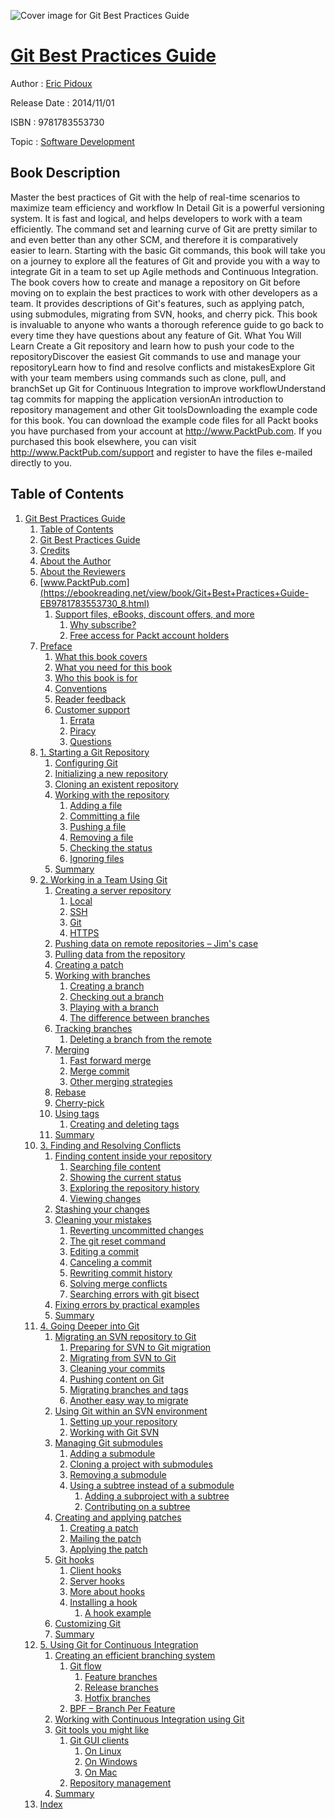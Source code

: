 ![Cover image for Git Best Practices Guide](https://imgdetail.ebookreading.net/cover/cover/software_development/EB9781783553730.jpg)

[Git Best Practices Guide](https://ebookreading.net/view/book/Git+Best+Practices+Guide-EB9781783553730_1.html "Git Best Practices Guide")
====================================================================================================================

Author : [Eric Pidoux](https://ebookreading.net/search/author/Eric+Pidoux)

Release Date : 2014/11/01

ISBN : 9781783553730

Topic : [Software Development](https://ebookreading.net/search/category/software-development)

Book Description
-----------------

Master the best practices of Git with the help of real-time scenarios to maximize team efficiency and workflow 
In Detail
Git is a powerful versioning system. It is fast and logical, and helps developers to work with a team efficiently. The command set and learning curve of Git are pretty similar to and even better than any other SCM, and therefore it is comparatively easier to learn.
Starting with the basic Git commands, this book will take you on a journey to explore all the features of Git and provide you with a way to integrate Git in a team to set up Agile methods and Continuous Integration.
The book covers how to create and manage a repository on Git before moving on to explain the best practices to work with other developers as a team. It provides descriptions of Git's features, such as applying patch, using submodules, migrating from SVN, hooks, and cherry pick.
This book is invaluable to anyone who wants a thorough reference guide to go back to every time they have questions about any feature of Git.
What You Will Learn
Create a Git repository and learn how to push your code to the repositoryDiscover the easiest Git commands to use and manage your repositoryLearn how to find and resolve conflicts and mistakesExplore Git with your team members using commands such as clone, pull, and branchSet up Git for Continuous Integration to improve workflowUnderstand tag commits for mapping the application versionAn introduction to repository management and other Git toolsDownloading the example code for this book. You can download the example code files for all Packt books you have purchased from your account at http://www.PacktPub.com. If you purchased this book elsewhere, you can visit http://www.PacktPub.com/support and register to have the files e-mailed directly to you.
              
Table of Contents
-----------------

1. [Git Best Practices Guide](https://ebookreading.net/view/book/Git+Best+Practices+Guide-EB9781783553730_3.html)
    1. [Table of Contents](https://ebookreading.net/view/book/Git+Best+Practices+Guide-EB9781783553730_2.html)
    1. [Git Best Practices Guide](https://ebookreading.net/view/book/Git+Best+Practices+Guide-EB9781783553730_4.html)
    1. [Credits](https://ebookreading.net/view/book/Git+Best+Practices+Guide-EB9781783553730_5.html)
    1. [About the Author](https://ebookreading.net/view/book/Git+Best+Practices+Guide-EB9781783553730_6.html)
    1. [About the Reviewers](https://ebookreading.net/view/book/Git+Best+Practices+Guide-EB9781783553730_7.html)
    1. [www.PacktPub.com](https://ebookreading.net/view/book/Git+Best+Practices+Guide-EB9781783553730_8.html)
        1. [Support files, eBooks, discount offers, and more](https://ebookreading.net/view/book/Git+Best+Practices+Guide-EB9781783553730_8.html#ch00lvl1sec01)
            1. [Why subscribe?](https://ebookreading.net/view/book/Git+Best+Practices+Guide-EB9781783553730_8.html#ch00lvl2sec01)
            1. [Free access for Packt account holders](https://ebookreading.net/view/book/Git+Best+Practices+Guide-EB9781783553730_8.html#ch00lvl2sec02)
    1. [Preface](https://ebookreading.net/view/book/Git+Best+Practices+Guide-EB9781783553730_9.html)
        1. [What this book covers](https://ebookreading.net/view/book/Git+Best+Practices+Guide-EB9781783553730_9.html#ch00lvl1sec02)
        1. [What you need for this book](https://ebookreading.net/view/book/Git+Best+Practices+Guide-EB9781783553730_10.html)
        1. [Who this book is for](https://ebookreading.net/view/book/Git+Best+Practices+Guide-EB9781783553730_11.html)
        1. [Conventions](https://ebookreading.net/view/book/Git+Best+Practices+Guide-EB9781783553730_12.html)
        1. [Reader feedback](https://ebookreading.net/view/book/Git+Best+Practices+Guide-EB9781783553730_13.html)
        1. [Customer support](https://ebookreading.net/view/book/Git+Best+Practices+Guide-EB9781783553730_14.html)
            1. [Errata](https://ebookreading.net/view/book/Git+Best+Practices+Guide-EB9781783553730_14.html#ch00lvl2sec03)
            1. [Piracy](https://ebookreading.net/view/book/Git+Best+Practices+Guide-EB9781783553730_14.html#ch00lvl2sec04)
            1. [Questions](https://ebookreading.net/view/book/Git+Best+Practices+Guide-EB9781783553730_14.html#ch00lvl2sec05)
    1. [1. Starting a Git Repository](https://ebookreading.net/view/book/Git+Best+Practices+Guide-EB9781783553730_15.html)
        1. [Configuring Git](https://ebookreading.net/view/book/Git+Best+Practices+Guide-EB9781783553730_15.html#ch01lvl1sec08)
        1. [Initializing a new repository](https://ebookreading.net/view/book/Git+Best+Practices+Guide-EB9781783553730_16.html)
        1. [Cloning an existent repository](https://ebookreading.net/view/book/Git+Best+Practices+Guide-EB9781783553730_17.html)
        1. [Working with the repository](https://ebookreading.net/view/book/Git+Best+Practices+Guide-EB9781783553730_18.html)
            1. [Adding a file](https://ebookreading.net/view/book/Git+Best+Practices+Guide-EB9781783553730_18.html#ch01lvl2sec06)
            1. [Committing a file](https://ebookreading.net/view/book/Git+Best+Practices+Guide-EB9781783553730_18.html#ch01lvl2sec07)
            1. [Pushing a file](https://ebookreading.net/view/book/Git+Best+Practices+Guide-EB9781783553730_18.html#ch01lvl2sec08)
            1. [Removing a file](https://ebookreading.net/view/book/Git+Best+Practices+Guide-EB9781783553730_18.html#ch01lvl2sec09)
            1. [Checking the status](https://ebookreading.net/view/book/Git+Best+Practices+Guide-EB9781783553730_18.html#ch01lvl2sec10)
            1. [Ignoring files](https://ebookreading.net/view/book/Git+Best+Practices+Guide-EB9781783553730_18.html#ch01lvl2sec11)
        1. [Summary](https://ebookreading.net/view/book/Git+Best+Practices+Guide-EB9781783553730_19.html)
    1. [2. Working in a Team Using Git](https://ebookreading.net/view/book/Git+Best+Practices+Guide-EB9781783553730_20.html)
        1. [Creating a server repository](https://ebookreading.net/view/book/Git+Best+Practices+Guide-EB9781783553730_20.html#ch02lvl1sec13)
            1. [Local](https://ebookreading.net/view/book/Git+Best+Practices+Guide-EB9781783553730_20.html#ch02lvl2sec12)
            1. [SSH](https://ebookreading.net/view/book/Git+Best+Practices+Guide-EB9781783553730_20.html#ch02lvl2sec13)
            1. [Git](https://ebookreading.net/view/book/Git+Best+Practices+Guide-EB9781783553730_20.html#ch02lvl2sec14)
            1. [HTTPS](https://ebookreading.net/view/book/Git+Best+Practices+Guide-EB9781783553730_20.html#ch02lvl2sec15)
        1. [Pushing data on remote repositories – Jim&#39;s case](https://ebookreading.net/view/book/Git+Best+Practices+Guide-EB9781783553730_21.html)
        1. [Pulling data from the repository](https://ebookreading.net/view/book/Git+Best+Practices+Guide-EB9781783553730_22.html)
        1. [Creating a patch](https://ebookreading.net/view/book/Git+Best+Practices+Guide-EB9781783553730_23.html)
        1. [Working with branches](https://ebookreading.net/view/book/Git+Best+Practices+Guide-EB9781783553730_24.html)
            1. [Creating a branch](https://ebookreading.net/view/book/Git+Best+Practices+Guide-EB9781783553730_24.html#ch02lvl2sec16)
            1. [Checking out a branch](https://ebookreading.net/view/book/Git+Best+Practices+Guide-EB9781783553730_24.html#ch02lvl2sec17)
            1. [Playing with a branch](https://ebookreading.net/view/book/Git+Best+Practices+Guide-EB9781783553730_24.html#ch02lvl2sec18)
            1. [The difference between branches](https://ebookreading.net/view/book/Git+Best+Practices+Guide-EB9781783553730_24.html#ch02lvl2sec19)
        1. [Tracking branches](https://ebookreading.net/view/book/Git+Best+Practices+Guide-EB9781783553730_25.html)
            1. [Deleting a branch from the remote](https://ebookreading.net/view/book/Git+Best+Practices+Guide-EB9781783553730_25.html#ch02lvl2sec20)
        1. [Merging](https://ebookreading.net/view/book/Git+Best+Practices+Guide-EB9781783553730_26.html)
            1. [Fast forward merge](https://ebookreading.net/view/book/Git+Best+Practices+Guide-EB9781783553730_26.html#ch02lvl2sec21)
            1. [Merge commit](https://ebookreading.net/view/book/Git+Best+Practices+Guide-EB9781783553730_26.html#ch02lvl2sec22)
            1. [Other merging strategies](https://ebookreading.net/view/book/Git+Best+Practices+Guide-EB9781783553730_26.html#ch02lvl2sec23)
        1. [Rebase](https://ebookreading.net/view/book/Git+Best+Practices+Guide-EB9781783553730_27.html)
        1. [Cherry-pick](https://ebookreading.net/view/book/Git+Best+Practices+Guide-EB9781783553730_28.html)
        1. [Using tags](https://ebookreading.net/view/book/Git+Best+Practices+Guide-EB9781783553730_29.html)
            1. [Creating and deleting tags](https://ebookreading.net/view/book/Git+Best+Practices+Guide-EB9781783553730_29.html#ch02lvl2sec24)
        1. [Summary](https://ebookreading.net/view/book/Git+Best+Practices+Guide-EB9781783553730_30.html)
    1. [3. Finding and Resolving Conflicts](https://ebookreading.net/view/book/Git+Best+Practices+Guide-EB9781783553730_31.html)
        1. [Finding content inside your repository](https://ebookreading.net/view/book/Git+Best+Practices+Guide-EB9781783553730_31.html#ch03lvl1sec24)
            1. [Searching file content](https://ebookreading.net/view/book/Git+Best+Practices+Guide-EB9781783553730_31.html#ch03lvl2sec25)
            1. [Showing the current status](https://ebookreading.net/view/book/Git+Best+Practices+Guide-EB9781783553730_31.html#ch03lvl2sec26)
            1. [Exploring the repository history](https://ebookreading.net/view/book/Git+Best+Practices+Guide-EB9781783553730_31.html#ch03lvl2sec27)
            1. [Viewing changes](https://ebookreading.net/view/book/Git+Best+Practices+Guide-EB9781783553730_31.html#ch03lvl2sec28)
        1. [Stashing your changes](https://ebookreading.net/view/book/Git+Best+Practices+Guide-EB9781783553730_32.html)
        1. [Cleaning your mistakes](https://ebookreading.net/view/book/Git+Best+Practices+Guide-EB9781783553730_33.html)
            1. [Reverting uncommitted changes](https://ebookreading.net/view/book/Git+Best+Practices+Guide-EB9781783553730_33.html#ch03lvl2sec29)
            1. [The git reset command](https://ebookreading.net/view/book/Git+Best+Practices+Guide-EB9781783553730_33.html#ch03lvl2sec30)
            1. [Editing a commit](https://ebookreading.net/view/book/Git+Best+Practices+Guide-EB9781783553730_33.html#ch03lvl2sec31)
            1. [Canceling a commit](https://ebookreading.net/view/book/Git+Best+Practices+Guide-EB9781783553730_33.html#ch03lvl2sec32)
            1. [Rewriting commit history](https://ebookreading.net/view/book/Git+Best+Practices+Guide-EB9781783553730_33.html#ch03lvl2sec33)
            1. [Solving merge conflicts](https://ebookreading.net/view/book/Git+Best+Practices+Guide-EB9781783553730_33.html#ch03lvl2sec34)
            1. [Searching errors with git bisect](https://ebookreading.net/view/book/Git+Best+Practices+Guide-EB9781783553730_33.html#ch03lvl2sec35)
        1. [Fixing errors by practical examples](https://ebookreading.net/view/book/Git+Best+Practices+Guide-EB9781783553730_34.html)
        1. [Summary](https://ebookreading.net/view/book/Git+Best+Practices+Guide-EB9781783553730_35.html)
    1. [4. Going Deeper into Git](https://ebookreading.net/view/book/Git+Best+Practices+Guide-EB9781783553730_36.html)
        1. [Migrating an SVN repository to Git](https://ebookreading.net/view/book/Git+Best+Practices+Guide-EB9781783553730_36.html#ch04lvl1sec29)
            1. [Preparing for SVN to Git migration](https://ebookreading.net/view/book/Git+Best+Practices+Guide-EB9781783553730_36.html#ch04lvl2sec36)
            1. [Migrating from SVN to Git](https://ebookreading.net/view/book/Git+Best+Practices+Guide-EB9781783553730_36.html#ch04lvl2sec37)
            1. [Cleaning your commits](https://ebookreading.net/view/book/Git+Best+Practices+Guide-EB9781783553730_36.html#ch04lvl2sec38)
            1. [Pushing content on Git](https://ebookreading.net/view/book/Git+Best+Practices+Guide-EB9781783553730_36.html#ch04lvl2sec39)
            1. [Migrating branches and tags](https://ebookreading.net/view/book/Git+Best+Practices+Guide-EB9781783553730_36.html#ch04lvl2sec40)
            1. [Another easy way to migrate](https://ebookreading.net/view/book/Git+Best+Practices+Guide-EB9781783553730_36.html#ch04lvl2sec41)
        1. [Using Git within an SVN environment](https://ebookreading.net/view/book/Git+Best+Practices+Guide-EB9781783553730_37.html)
            1. [Setting up your repository](https://ebookreading.net/view/book/Git+Best+Practices+Guide-EB9781783553730_37.html#ch04lvl2sec42)
            1. [Working with Git SVN](https://ebookreading.net/view/book/Git+Best+Practices+Guide-EB9781783553730_37.html#ch04lvl2sec43)
        1. [Managing Git submodules](https://ebookreading.net/view/book/Git+Best+Practices+Guide-EB9781783553730_38.html)
            1. [Adding a submodule](https://ebookreading.net/view/book/Git+Best+Practices+Guide-EB9781783553730_38.html#ch04lvl2sec44)
            1. [Cloning a project with submodules](https://ebookreading.net/view/book/Git+Best+Practices+Guide-EB9781783553730_38.html#ch04lvl2sec45)
            1. [Removing a submodule](https://ebookreading.net/view/book/Git+Best+Practices+Guide-EB9781783553730_38.html#ch04lvl2sec46)
            1. [Using a subtree instead of a submodule](https://ebookreading.net/view/book/Git+Best+Practices+Guide-EB9781783553730_38.html#ch04lvl2sec47)
                1. [Adding a subproject with a subtree](https://ebookreading.net/view/book/Git+Best+Practices+Guide-EB9781783553730_38.html#ch04lvl3sec01)
                1. [Contributing on a subtree](https://ebookreading.net/view/book/Git+Best+Practices+Guide-EB9781783553730_38.html#ch04lvl3sec02)
        1. [Creating and applying patches](https://ebookreading.net/view/book/Git+Best+Practices+Guide-EB9781783553730_39.html)
            1. [Creating a patch](https://ebookreading.net/view/book/Git+Best+Practices+Guide-EB9781783553730_39.html#ch04lvl2sec48)
            1. [Mailing the patch](https://ebookreading.net/view/book/Git+Best+Practices+Guide-EB9781783553730_39.html#ch04lvl2sec49)
            1. [Applying the patch](https://ebookreading.net/view/book/Git+Best+Practices+Guide-EB9781783553730_39.html#ch04lvl2sec50)
        1. [Git hooks](https://ebookreading.net/view/book/Git+Best+Practices+Guide-EB9781783553730_40.html)
            1. [Client hooks](https://ebookreading.net/view/book/Git+Best+Practices+Guide-EB9781783553730_40.html#ch04lvl2sec51)
            1. [Server hooks](https://ebookreading.net/view/book/Git+Best+Practices+Guide-EB9781783553730_40.html#ch04lvl2sec52)
            1. [More about hooks](https://ebookreading.net/view/book/Git+Best+Practices+Guide-EB9781783553730_40.html#ch04lvl2sec53)
            1. [Installing a hook](https://ebookreading.net/view/book/Git+Best+Practices+Guide-EB9781783553730_40.html#ch04lvl2sec54)
                1. [A hook example](https://ebookreading.net/view/book/Git+Best+Practices+Guide-EB9781783553730_40.html#ch04lvl3sec03)
        1. [Customizing Git](https://ebookreading.net/view/book/Git+Best+Practices+Guide-EB9781783553730_41.html)
        1. [Summary](https://ebookreading.net/view/book/Git+Best+Practices+Guide-EB9781783553730_42.html)
    1. [5. Using Git for Continuous Integration](https://ebookreading.net/view/book/Git+Best+Practices+Guide-EB9781783553730_43.html)
        1. [Creating an efficient branching system](https://ebookreading.net/view/book/Git+Best+Practices+Guide-EB9781783553730_43.html#ch05lvl1sec36)
            1. [Git flow](https://ebookreading.net/view/book/Git+Best+Practices+Guide-EB9781783553730_43.html#ch05lvl2sec55)
                1. [Feature branches](https://ebookreading.net/view/book/Git+Best+Practices+Guide-EB9781783553730_43.html#ch05lvl3sec04)
                1. [Release branches](https://ebookreading.net/view/book/Git+Best+Practices+Guide-EB9781783553730_43.html#ch05lvl3sec05)
                1. [Hotfix branches](https://ebookreading.net/view/book/Git+Best+Practices+Guide-EB9781783553730_43.html#ch05lvl3sec06)
            1. [BPF – Branch Per Feature](https://ebookreading.net/view/book/Git+Best+Practices+Guide-EB9781783553730_43.html#ch05lvl2sec56)
        1. [Working with Continuous Integration using Git](https://ebookreading.net/view/book/Git+Best+Practices+Guide-EB9781783553730_44.html)
        1. [Git tools you might like](https://ebookreading.net/view/book/Git+Best+Practices+Guide-EB9781783553730_45.html)
            1. [Git GUI clients](https://ebookreading.net/view/book/Git+Best+Practices+Guide-EB9781783553730_45.html#ch05lvl2sec57)
                1. [On Linux](https://ebookreading.net/view/book/Git+Best+Practices+Guide-EB9781783553730_45.html#ch05lvl3sec07)
                1. [On Windows](https://ebookreading.net/view/book/Git+Best+Practices+Guide-EB9781783553730_45.html#ch05lvl3sec08)
                1. [On Mac](https://ebookreading.net/view/book/Git+Best+Practices+Guide-EB9781783553730_45.html#ch05lvl3sec09)
            1. [Repository management](https://ebookreading.net/view/book/Git+Best+Practices+Guide-EB9781783553730_45.html#ch05lvl2sec58)
        1. [Summary](https://ebookreading.net/view/book/Git+Best+Practices+Guide-EB9781783553730_46.html)
    1. [Index](https://ebookreading.net/view/book/Git+Best+Practices+Guide-EB9781783553730_47.html)
